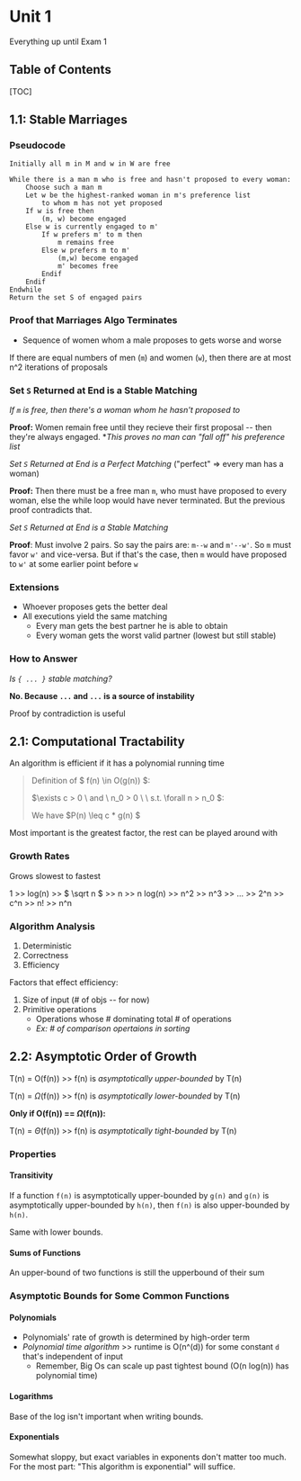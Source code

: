 # Unit 1
Everything up until Exam 1

## Table of Contents
[TOC]

## 1.1: Stable Marriages
### Pseudocode
```pseudocode
Initially all m in M and w in W are freeWhile there is a man m who is free and hasn't proposed to every woman:    Choose such a man m    Let w be the highest-ranked woman in m's preference list
        to whom m has not yet proposed
    If w is free then        (m, w) become engaged    Else w is currently engaged to m'        If w prefers m' to m then
            m remains free        Else w prefers m to m'
            (m,w) become engaged
            m' becomes free        Endif
    EndifEndwhileReturn the set S of engaged pairs
```

### Proof that Marriages Algo Terminates
- Sequence of women whom a male proposes to gets worse and worse

If there are equal numbers of men (`m`) and women (`w`), then there are at most n^2 iterations of proposals

### Set `S` Returned at End is a Stable Matching
*If `m` is free, then there's a woman whom he hasn't proposed to*

**Proof:** Women remain free until they recieve their first proposal -- then they're always engaged. **This proves no man can "fall off" his preference list*

*Set `S` Returned at End is a Perfect Matching* ("perfect" => every man has a woman)

**Proof:** Then there must be a free man `m`, who must have proposed to every woman, else the while loop would have never terminated. But the previous proof contradicts that.

*Set `S` Returned at End is a Stable Matching*

**Proof**: Must involve 2 pairs. So say the pairs are: `m--w` and `m'--w'`. So `m` must favor `w'` and vice-versa. But if that's the case, then `m` would have proposed to `w'` at some earlier point before `w`

### Extensions
- Whoever proposes gets the better deal
- All executions yield the same matching
    - Every man gets the best partner he is able to obtain
    - Every woman gets the worst valid partner (lowest but still stable)

### How to Answer
*Is `{ ... }` stable matching?*

**No. Because `...` and `...` is a source of instability**

Proof by contradiction is useful

## 2.1: Computational Tractability
An algorithm is efficient if it has a polynomial running time

> Definition of $ f(n) \in O(g(n)) $:
> 
> $\exists c > 0 \ and \ n_0 > 0 \ \ s.t. \forall n > n_0 $:
> 
> We have $P(n) \leq c * g(n) $

Most important is the greatest factor, the rest can be played around with

### Growth Rates
Grows slowest to fastest

1 >> log(n) >> $ \sqrt n $ >> n >> n log(n) >> n^2 >> n^3 >> ... >> 2^n >> c^n >> n! >> n^n

### Algorithm Analysis
1. Deterministic
2. Correctness
3. Efficiency

Factors that effect efficiency:

1. Size of input (# of objs -- for now)
2. Primitive operations
    - Operations whose # dominating total # of operations
    - *Ex: # of comparison opertaions in sorting*

## 2.2: Asymptotic Order of Growth
T(n) = O(f(n)) >> f(n) is *asymptotically upper-bounded* by T(n)

T(n) = $\Omega$(f(n)) >> f(n) is *asymptotically lower-bounded* by T(n)

**Only if O(f(n)) == $\Omega$(f(n)):**

T(n) = $\Theta$(f(n)) >> f(n) is *asymptotically tight-bounded* by T(n)

### Properties

#### Transitivity
If a function `f(n)` is asymptotically upper-bounded by `g(n)` and `g(n)` is asymptotically upper-bounded by `h(n)`, then `f(n)` is also upper-bounded by `h(n)`.

Same with lower bounds.

#### Sums of Functions
An upper-bound of two functions is still the upperbound of their sum

### Asymptotic Bounds for Some Common Functions

#### Polynomials
- Polynomials' rate of growth is determined by high-order term
- *Polynomial time algorithm* >> runtime is O(n^(d)) for some constant `d` that's independent of input
    - Remember, Big Os can scale up past tightest bound (O(n log(n)) has polynomial time)

#### Logarithms
Base of the log isn't important when writing bounds.

#### Exponentials
Somewhat sloppy, but exact variables in exponents don't matter too much. For the most part: "This algorithm is exponential" will suffice.